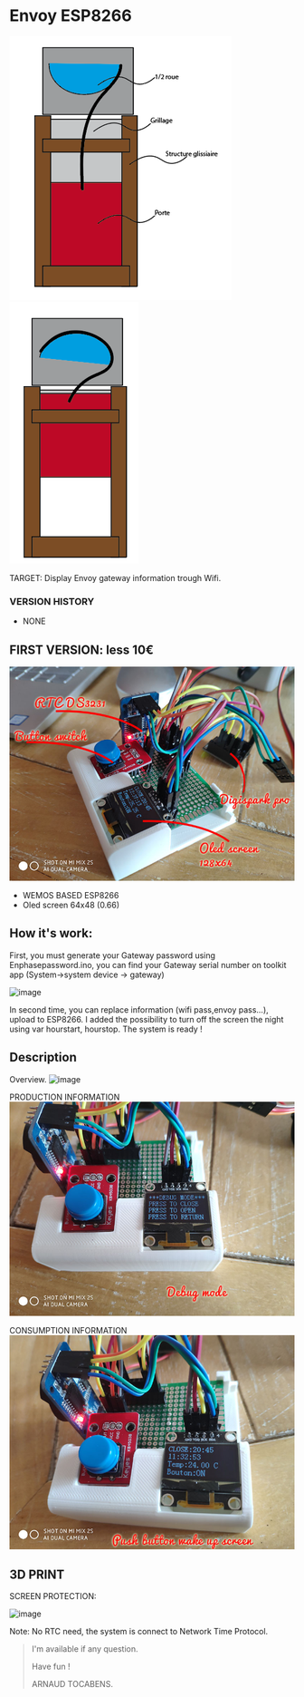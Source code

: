 # Envoy ESP8266

![SCREENLOGO](https://github.com/Pidow/ChickenDoor/blob/master/1.first%20WITH%20DIGISPARK/1.Connection%20&%20photos/definition.png?raw=true)![SCREENLOGO](https://github.com/Pidow/ChickenDoor/blob/master/1.first%20WITH%20DIGISPARK/1.Connection%20&%20photos/ouvert.png?raw=true)

TARGET:
Display Envoy gateway information trough Wifi.

### VERSION HISTORY
*   NONE

## FIRST VERSION: less 10€
![SCREENLOGO](https://github.com/Pidow/ChickenDoor/blob/master/4.Ephemeris%20version%20with%20DIGISPARK%20PRO/1.Assy%20view/Description.jpg?raw=true)
*   WEMOS BASED ESP8266
*   Oled screen 64x48 (0.66)

## How it's work:
First, you must generate your Gateway password using Enphasepassword.ino, you can find your Gateway serial number on toolkit app (System->system device -> gateway)

![image](https://github.com/Pidow/Envoy-ESP8266/assets/18301164/a5055bed-cee4-4a3d-982c-e04fc5757f94)

In second time, you can replace information (wifi pass,envoy pass...), upload to ESP8266.
I added the possibility to turn off the screen the night using var hourstart, hourstop.
The system is ready !

## Description

Overview.
![image](https://github.com/Pidow/Envoy-ESP8266/blob/main/PIC/overview.jpg?raw=true)

PRODUCTION INFORMATION
![FIRSTVERSION](https://github.com/Pidow/ChickenDoor/blob/master/4.Ephemeris%20version%20with%20DIGISPARK%20PRO/1.Assy%20view/DBG%20MODE.jpg?raw=true)

CONSUMPTION INFORMATION
![FIRSTVERSION](https://github.com/Pidow/ChickenDoor/blob/master/4.Ephemeris%20version%20with%20DIGISPARK%20PRO/1.Assy%20view/BUTTON%20ACTION.jpg?raw=true)


## 3D PRINT
SCREEN PROTECTION:

![image](https://github.com/Pidow/Envoy-ESP8266/blob/main/PIC/3d%20print.jpg?raw=true)



Note:
No RTC need, the system is connect to Network Time Protocol.

> I'm available if any question.
> 
> Have fun !
> 
>    ARNAUD TOCABENS.
